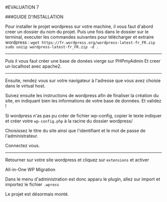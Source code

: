 #EVALUATION 7


###GUIDE D'INSTALLATION

Pour installer le projet wordpress sur votre machine, il vous faut d'abord creer un dossier du nom du projet. Puis une fois dans le dossier sur le terminal, executer les commandes suivantes pour télécharger et extraire wordpress : 
`wget https://fr.wordpress.org/wordpress-latest-fr_FR.zip` 
`sudo unzip wordpress-latest-fr_FR.zip -d .`

***

Puis il vous faut créer une base de donées vierge sur PHPmyAdmin Et creer un localhost avec apache2.

***

Ensuite, rendez vous sur votre navigateur à l'adresse que vous avez choisie dans le virtual host.

Suivez ensuite les instructions de wordpress afin de finaliser la création du site, en indiquant bien les informations de votre base de données. Et validez !

Si wordpress n'as pas pu créer de fichier wp-config, copier le texte indiquer et créer votre `wp-config.php` à la racine du dossier wordpress/ 

Choisissez le titre du site ainsi que l'identifiant et le mot de passe de l'administrateur.


Connectez vous.

***

Retourner sur votre site wordpress et cliquez sur `extensions` et activer 
<dt>All-in-One WP Migration</dt>

Dans le menu d'administration est donc apparu le plugin, allez sur import et importez le fichier `.wpress`

Le projet est désormais monté. 



